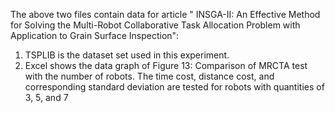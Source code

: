 The above two files contain data for article " INSGA-II: An Effective Method for Solving the Multi-Robot Collaborative Task Allocation Problem with Application to Grain Surface Inspection":
1. TSPLIB is the dataset set used in this experiment.
2. Excel shows the data graph of Figure 13: Comparison of MRCTA test with the number of robots. The time cost, distance cost, and corresponding standard deviation are tested for robots with quantities of 3, 5, and 7
